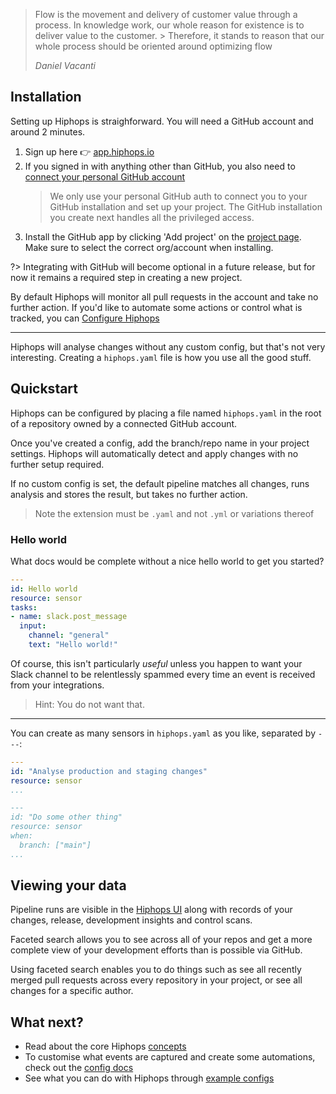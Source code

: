 > Flow is the movement and delivery of customer value through a process. In knowledge work, our whole reason for existence is to deliver value to the customer. > Therefore, it stands to reason that our whole process should be oriented around optimizing flow
>
> <cite>Daniel Vacanti</cite>

## Installation

Setting up Hiphops is straighforward. You will need a GitHub account and around 2 minutes.

1. Sign up here :point_right: [app.hiphops.io](https://app.hiphops.io)
2. If you signed in with anything other than GitHub, you also need to [connect your personal GitHub account](https://app.hiphops.io/account)
    > We only use your personal GitHub auth to connect you to your GitHub installation and set up your project. The GitHub installation you create next handles all the privileged access.
3. Install the GitHub app by clicking 'Add project' on the [project page](https://app.hiphops.io/projects). Make sure to select the correct org/account when installing.

?> Integrating with GitHub will become optional in a future release, but for now it remains a required step in creating a new project.

By default Hiphops will monitor all pull requests in the account and take no further action. If you'd like to automate some actions or control what is tracked, you can [Configure Hiphops](syntax.md)

---

Hiphops will analyse changes without any custom config, but that's not very interesting. Creating a `hiphops.yaml` file is how you use all the good stuff.

## Quickstart

Hiphops can be configured by placing a file named `hiphops.yaml` in the root of a repository owned by a connected GitHub account.

Once you've created a config, add the branch/repo name in your project settings. Hiphops will automatically detect and apply changes with no further setup required.

If no custom config is set, the default pipeline matches all changes, runs analysis and stores the result, but takes no further action.

> Note the extension must be `.yaml` and not `.yml` or variations thereof

### Hello world

What docs would be complete without a nice hello world to get you started?

```yaml
---
id: Hello world
resource: sensor
tasks:
- name: slack.post_message
  input:
    channel: "general"
    text: "Hello world!"
```

Of course, this isn't particularly _useful_ unless you happen to want your Slack channel to be relentlessly spammed every time an event is received from your integrations.

> Hint: You do not want that.

---

You can create as many sensors in `hiphops.yaml` as you like, separated by `---`:

```yaml
---
id: "Analyse production and staging changes"
resource: sensor
...

---
id: "Do some other thing"
resource: sensor
when:
  branch: ["main"]
...

```

## Viewing your data

Pipeline runs are visible in the [Hiphops UI](https://app.hiphops.io/) along with records of your changes, release, development insights and control scans.

Faceted search allows you to see across all of your repos and get a more complete view of your development efforts than is possible via GitHub.

Using faceted search enables you to do things such as see all recently merged pull requests across every repository in your project, or see all changes for a specific author.


## What next?

- Read about the core Hiphops [concepts](concepts.md#sensors)
- To customise what events are captured and create some automations, check out the [config docs](syntax.md#sensor)
- See what you can do with Hiphops through [example configs](simple-recipes.md#simple-recipes)
